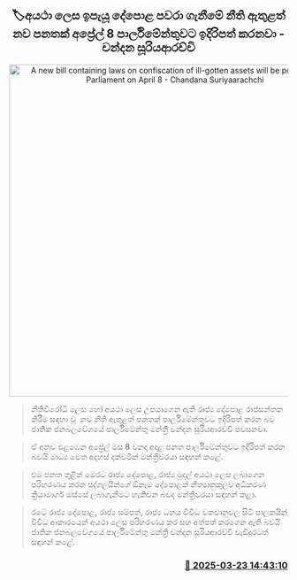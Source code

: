 <p align='center'><b><h2 align='center' title='A new bill containing laws on confiscation of ill-gotten assets will be presented to Parliament on April 8 - Chandana Suriyaarachchi'>🏷අයථා ලෙස ඉපැයූ දේපොළ පවරා ගැනීමේ නීති ඇතුළත් නව පනතක් අප්‍රේල් 8 පාර්ලිමේන්තුවට ඉදිරිපත් කරනවා - චන්දන සූරියආරච්චි</h2></b></p>
<p align='center'><img src='https://helakuru.sgp1.cdn.digitaloceanspaces.com/esana/images/lib/chandana-sooriyaarachchi.jpg' width='600' alt='A new bill containing laws on confiscation of ill-gotten assets will be presented to Parliament on April 8 - Chandana Suriyaarachchi'></p>

> නීතිවිරෝධි ලෙස හෝ අයථා ලෙස උපයාගෙන ඇති රාජ්‍ය දේපොළ රාජසන්තක කිරීම සඳහා වූ  නව නීති ඇතුළත් පනතක් පාර්ලිමේන්තුවට ඉදිරිපත් කරන බව ජාතික ජනබලවේගයේ පාර්ලිමේන්තු මන්ත්‍රී චන්දන සූරියආරච්චි පවසනවා.

> ඒ අනුව එළඹෙන අප්‍රේල් මස 8 වනදා අදාළ පනත පාර්ලිමේන්තුවට ඉදිරිපත් කරන බවයි මාධ්‍ය වෙත අදහස් දක්වමින් මන්ත්‍රීවරයා සඳහන් කළේ.

> එම පනත තුළින් මෙරට රාජ්‍ය දේපොළ, රාජ්‍ය මුදල් අයථා ලෙස ලබාගෙන පරිහරණය කරන පුද්ගලයින්ගේ ඕනෑම දේපොළක් නීත්‍යානුකුලව අධිකරණ ක්‍රියාමාර්ග ඔස්සේ ලබාගැනීමට හැකිවන බවද මන්ත්‍රීවරයා සඳහන් කළා.

> රටේ රාජ්‍ය දේපොළ, රාජ්‍ය සම්පත්, රාජ්‍ය ධනය විවිධ වකවානුවල සිටි පාලකයින් විවිධ ආකාරයෙන් අයථා ලෙස පරිහරණය කර සහ අත්පත් කරගෙන ඇති බවයි ජාතික ජනබලවේගයේ පාර්ලිමේන්තු මන්ත්‍රී චන්දන සූරියආරච්චි වැඩිදුරටත් සඳහන් කළේ.



<h3 align='right'><a href='https://www.helakuru.lk/esana/p/108567/'>📅 2025-03-23 14:43:10</a></h3>
